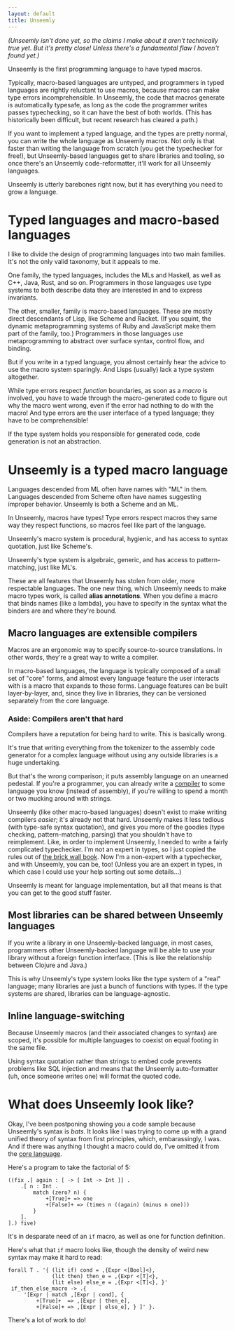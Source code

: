 ```yaml
---
layout: default
title: Unseemly
---
```


*(Unseemly isn't done yet, so the claims I make about it aren't technically true yet.
  But it's pretty close!
  Unless there's a fundamental flaw I haven't found yet.)*
  
Unseemly is the first programming language to have typed macros.

Typically, macro-based languages are untyped,
 and programmers in typed languages are rightly reluctant to use macros,
  because macros can make type errors incomprehensible.
In Unseemly, the code that macros generate is automatically typesafe,
 as long as the code the programmer writes passes typechecking,
  so it can have the best of both worlds.
(This has historically been difficult,
  but recent research has cleared a path.)
  
If you want to implement a typed language, and the types are pretty normal,
 you can write the whole language as Unseemly macros.
Not only is that faster than writing the language from scratch 
 (you get the typechecker for free!),
 but Unseemly-based languages get to share libraries and tooling,
  so once there's an Unseemly code-reformatter, it'll work for all Unseemly languages.

Unseemly is utterly barebones right now,
 but it has everything you need to grow a language.

# Typed languages and macro-based languages

I like to divide the design of programming languages into two main families.
It's not the only valid taxonomy, 
 but it appeals to me.

One family, the typed languages,
 includes the MLs and Haskell, as well as C++, Java, Rust, and so on.
Programmers in those languages use type systems
 to both describe data they are interested in and to express invariants.

The other, smaller, family is macro-based languages.
These are mostly direct descendants of Lisp, like Scheme and Racket.
(If you squint, the dynamic metaprogramming systems of Ruby and JavaScript
 make them part of the family, too.)
Programmers in those languages use metaprogramming to 
 abstract over surface syntax, control flow, and binding.

But if you write in a typed language, 
 you almost certainly hear the advice to use the macro system sparingly.
And Lisps (usually) lack a type system altogether.

While type errors respect *function* boundaries,
 as soon as a *macro* is involved, 
  you have to wade through the macro-generated code
   to figure out why the macro went wrong,
  even if the error had nothing to do with the macro!
And type errors are the user interface of a typed language;
 they have to be comprehensible!

If the type system holds you responsible for generated code,
 code generation is not an abstraction.

# Unseemly is a typed macro language

Languages descended from ML often have names with "ML" in them.
Languages descended from Scheme often have names suggesting improper behavior.
Unseemly is both a Scheme and an ML.

In Unseemly, macros have types!
Type errors respect macros they same way they respect functions,
 so macros feel like part of the language.

Unseemly's macro system is procedural, hygienic, 
 and has access to syntax quotation,
  just like Scheme's.

Unseemly's type system is algebraic, generic,
 and has access to pattern-matching,
  just like ML's.
  
These are all features that Unseemly has stolen from older, more respectable languages.
The one new thing, which Unseemly needs to make macro types work, is called **alias annotations**.
When you define a macro that binds names (like a lambda),
 you have to specify in the syntax what the binders are and where they're bound.

## Macro languages are extensible compilers

Macros are an ergonomic way to specify source-to-source translations.
In other words, they're a great way to write a compiler.

In macro-based languages, the language is typically composed of a small set of "core" forms,
 and almost every language feature the user interacts with is a macro that expands to those forms.
Language features can be built layer-by-layer, and, since they live in libraries,
 they can be versioned separately from the core language.

### Aside: Compilers aren't that hard

Compilers have a reputation for being hard to write. This is basically wrong.

It's true that writing everything from the tokenizer to the assembly code generator
 for a complex language without using any outside libraries
 is a huge undertaking.
 
But that's the wrong comparison; it puts assembly language on an unearned pedestal.
If you're a programmer, you can already write a [compiler] to some language you know (instead of assembly),
  if you're willing to spend a month or two mucking around with strings.

[compiler]: http://composition.al/blog/2017/07/31/my-first-fifteen-compilers/

Unseemly (like other macro-based languages)
 doesn't exist to make writing compilers *easier*; it's already not that hard.
Unseemly makes it less tedious (with type-safe syntax quotation),
 and gives you more of the goodies (type checking, pattern-matching, parsing)
  that you shouldn't have to reimplement.
Like, in order to implement Unseemly,
 I needed to write a fairly complicated typechecker.
I'm not an expert in types, so I just copied the rules out of [the brick wall book].
Now I'm a non-expert with a typechecker, and with Unseemly, you can be, too!
(Unless you are an expert in types,
 in which case I could use your help sorting out some details...)

[the brick wall book]: https://www.cis.upenn.edu/~bcpierce/tapl/

Unseemly is meant for language implementation,
 but all that means is that you can get to the good stuff faster.
 
## Most libraries can be shared between Unseemly languages

If you write a library in one Unseemly-backed language,
 in most cases, programmers other Unseemly-backed language
  will be able to use your library without a foreign function interface.
(This is like the relationship between Clojure and Java.)
   
This is why Unseemly's type system looks like
 the type system of a "real" language;
  many libraries are just a bunch of functions with types.
If the type systems are shared, libraries can be language-agnostic.
 
## Inline language-switching

Because Unseemly macros (and their associated changes to syntax) are scoped,
 it's possible for multiple languages to coexist on equal footing in the same file.

Using syntax quotation rather than strings to embed code
 prevents problems like SQL injection
 and means that the Unseemly auto-formatter (uh, once someone writes one)
  will format the quoted code.

# What does Unseemly look like?

Okay, I've been postponing showing you a code sample because Unseemly's syntax is *bats*.
It looks like I was trying to come up with 
 a grand unified theory of syntax from first principles,
  which, embarassingly, I was.
And if there was anything I thought a macro could do,
 I've omitted it from the [core language].
 
[core language]: https://github.com/paulstansifer/unseemly/blob/master/core_language_basics.md

Here's a program to take the factorial of 5:
```
((fix .[ again : [ -> [ Int -> Int ]] .
    .[ n : Int .
        match (zero? n) {
            +[True]+ => one
            +[False]+ => (times n ((again) (minus n one)))
        }
    ].
].) five)
```
It's in desparate need of an `if` macro, as well as one for function definition.

Here's what that `if` macro looks like,
 though the density of weird new syntax may make it hard to read:

```
forall T . '{ (lit if) cond = ,{Expr <[Bool]<},
              (lit then) then_e = ,{Expr <[T]<},
              (lit else) else_e = ,{Expr <[T]<}, }'
 if_then_else_macro -> .{ 
     '[Expr | match ,[Expr | cond], {
         +[True]+  => ,[Expr | then_e],
         +[False]+ => ,[Expr | else_e], } ]' }.
```

There's a lot of work to do!

